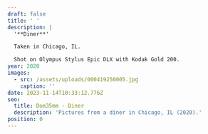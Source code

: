 ```yaml
---
draft: false
title: ' '
description: |
  '**Diner**'

  Taken in Chicago, IL.

  Shot on Olympus Stylus Epic DLX with Kodak Gold 200.
year: 2020
images:
  - src: /assets/uploads/000419250005.jpg
    caption: ''
date: 2023-11-14T10:33:12.776Z
seo:
  title: Dom35mm - Diner
  description: 'Pictures from a diner in Chicago, IL (2020).'
position: 0
---
```


